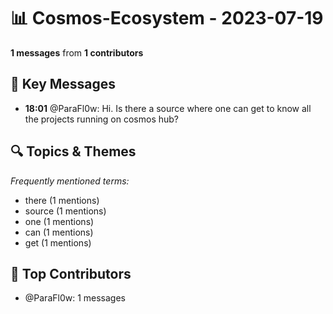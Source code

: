 # 📊 Cosmos-Ecosystem - 2023-07-19
**1 messages** from **1 contributors**

## 💬 Key Messages
- **18:01** @ParaFl0w: Hi. Is there a source where one can get to know all the projects running on cosmos hub?

## 🔍 Topics & Themes
*Frequently mentioned terms:*
- there (1 mentions)
- source (1 mentions)
- one (1 mentions)
- can (1 mentions)
- get (1 mentions)

## 👥 Top Contributors
- @ParaFl0w: 1 messages